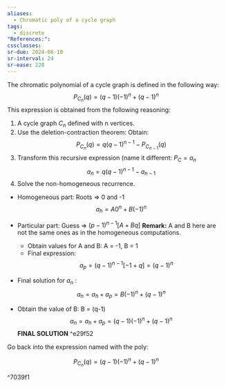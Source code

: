 ```yaml
---
aliases:
  - Chromatic poly of a cycle graph
tags:
  - discrete
"References:": 
cssclasses: 
sr-due: 2024-06-10
sr-interval: 24
sr-ease: 228
---
```

The chromatic polynomial of a cycle graph is defined in the following way: 
$$
P_{C_n}(q) = (q-1)(-1)^n + (q-1)^n
$$
This expression is obtained from the following reasoning: 
1. A cycle graph $C_n$ defined with n vertices. 
2. Use the deletion-contraction theorem: Obtain: 
$$
P_{C_n}(q) = q(q-1)^{n-1}-P_{C_{n-1}}(q)
$$
3. Transform this recursive expression (name it different: $P_C = a_n$
$$
a_n = q(q-1)^{n-1}-a_{n-1}
$$
4. Solve the non-homogeneous recurrence.

+ Homogeneous part: Roots => 0 and -1
$$
a_h = A0^n + B(-1)^n
$$

+ Particular part: Guess => $(p-1)^{n-1}[A+Bq]$ **Remark:** A and B here are not the same ones as in the homogeneous computations. 
	+ Obtain values for A and B: A = -1, B = 1
	+ Final expression: 
$$
a_p = (q-1)^{n-1}[-1+q] = (q-1)^n
$$
+ Final solution for $a_n$ : 
$$
a_n = a_h + a_p = B(-1)^n + (q-1)^n
$$
+ Obtain the value of B: B = (q-1) 
$$
a_n = a_h + a_p = (q-1)(-1)^n + (q-1)^n
$$
**FINAL SOLUTION** ^e29f52

Go back into the expression named with the poly: 

$$
P_{C_n}(q) = (q-1)(-1)^n + (q-1)^n
$$

^7039f1
